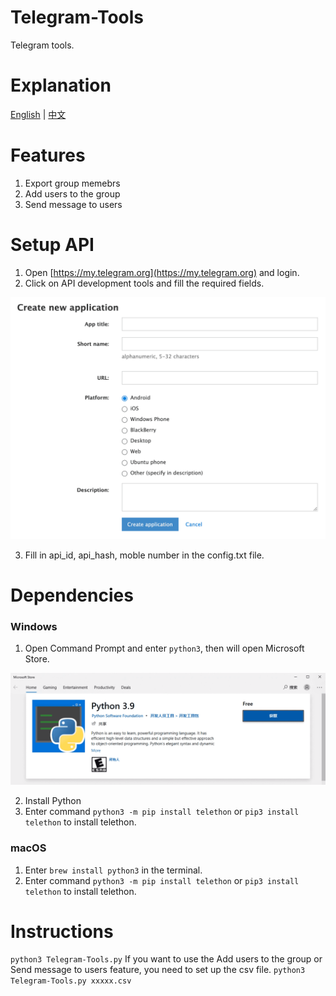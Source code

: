 # Telegram-Tools
Telegram tools.

# Explanation
[English](README.md) | [中文](README-zh.md)


# Features
1. Export group memebrs
2. Add users to the group
3. Send message to users

# Setup API
1. Open [https://my.telegram.org](https://my.telegram.org) and login.
2. Click on API development tools and fill the required fields.
<img src="Instructions/1.png" width="550px">

3. Fill in api_id, api_hash, moble number in the config.txt file.

# Dependencies
### Windows
1. Open Command Prompt and enter ```python3```, then will open Microsoft Store.
<img src="Instructions/2.png" width="750px">

2. Install Python
3. Enter command ```python3 -m pip install telethon``` or ```pip3 install telethon``` to install telethon.

### macOS
1. Enter ```brew install python3``` in the terminal.
2. Enter command ```python3 -m pip install telethon``` or ```pip3 install telethon``` to install telethon.

# Instructions
```python3 Telegram-Tools.py```
If you want to use the Add users to the group or Send message to users feature, you need to set up the csv file.
```python3 Telegram-Tools.py xxxxx.csv```
